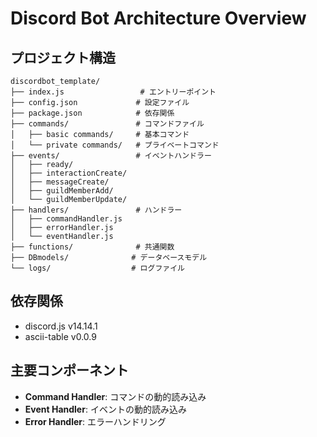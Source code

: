 # Discord Bot Architecture Overview

## プロジェクト構造

```
discordbot_template/
├── index.js                 # エントリーポイント
├── config.json             # 設定ファイル
├── package.json            # 依存関係
├── commands/               # コマンドファイル
│   ├── basic commands/     # 基本コマンド
│   └── private commands/   # プライベートコマンド
├── events/                 # イベントハンドラー
│   ├── ready/
│   ├── interactionCreate/
│   ├── messageCreate/
│   ├── guildMemberAdd/
│   └── guildMemberUpdate/
├── handlers/               # ハンドラー
│   ├── commandHandler.js
│   ├── errorHandler.js
│   └── eventHandler.js
├── functions/              # 共通関数
├── DBmodels/              # データベースモデル
└── logs/                  # ログファイル
```

## 依存関係

- discord.js v14.14.1
- ascii-table v0.0.9

## 主要コンポーネント

- **Command Handler**: コマンドの動的読み込み
- **Event Handler**: イベントの動的読み込み
- **Error Handler**: エラーハンドリング